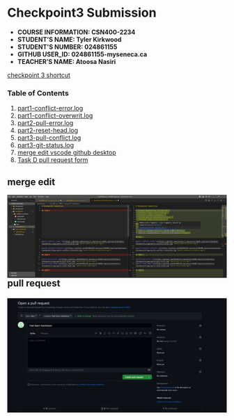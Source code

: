 # Checkpoint3 Submission

- **COURSE INFORMATION: CSN400-2234**
- **STUDENT’S NAME: Tyler Kirkwood**
- **STUDENT'S NUMBER: 024861155**
- **GITHUB USER_ID: 024861155-myseneca.ca**
- **TEACHER’S NAME: Atoosa Nasiri**

[checkpoint 3 shortcut](https://github.com/0245861155-myseneca/CSN400-Capstone/tree/main/checkpoint3 "shortcut for checkpoint 3")

### Table of Contents
1. [part1-conflict-error.log](https://github.com/0245861155-myseneca/CSN400-Capstone/blob/main/logs/part1-conflict-error.log "part1-conflict-error.log")
1. [part1-conflict-overwrit.log](https://github.com/0245861155-myseneca/CSN400-Capstone/blob/main/logs/part1-conflict-overwrite.log "part1-conflict-overwrite.log")
2. [part2-pull-error.log](https://github.com/0245861155-myseneca/CSN400-Capstone/blob/main/logs/part2-pull-error.log "part2-pull-error.log")
2. [part2-reset-head.log](https://github.com/0245861155-myseneca/CSN400-Capstone/blob/main/logs/part2-reset-head.log "part2-reset-head.log")
3. [part3-pull-conflict.log](https://github.com/0245861155-myseneca/CSN400-Capstone/blob/main/logs/part3-pull-conflict.log "part3-pull-conflict.log")
3. [part3-git-status.log](https://github.com/0245861155-myseneca/CSN400-Capstone/blob/main/logs/part3-status.log "part3-git-status.log")
4. [merge edit vscode github desktop](#merge-edit)
4. [Task D pull request form](#pull-request)


## merge edit 
<img src="image.png"
     alt="Markdown Monster icon"
     style="float: left; margin-right: 5px;" />

## pull request
### 
<img src="partD.png"
     alt="Markdown Monster icon"
     style="float: left; margin-right: 5px;" />
